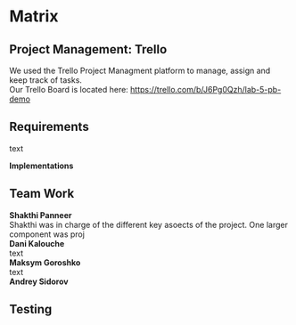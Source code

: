 # Matrix
## Project Management: Trello <br />
We used the Trello Project Managment platform to manage, assign and keep track of tasks. <br />
Our Trello Board is located here: https://trello.com/b/J6Pg0Qzh/lab-5-pb-demo <br />
## Requirements
text <br />

**Implementations**  <br />


## Team Work
**Shakthi Panneer** <br />
Shakthi was in charge of the different key asoects of the project. One larger component was proj   <br />
**Dani Kalouche** <br />
text   <br />
**Maksym Goroshko** <br />
text <br />
**Andrey Sidorov** <br />

## Testing 


